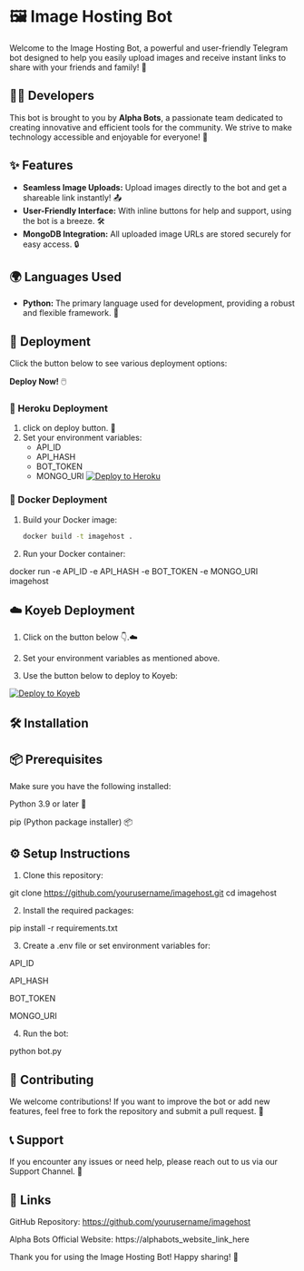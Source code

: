 # 🖼️ Image Hosting Bot

Welcome to the Image Hosting Bot, a powerful and user-friendly Telegram bot designed to help you easily upload images and receive instant links to share with your friends and family! 🚀

## 👨‍💻 Developers

This bot is brought to you by **Alpha Bots**, a passionate team dedicated to creating innovative and efficient tools for the community. We strive to make technology accessible and enjoyable for everyone! 🌟

## ✨ Features

- **Seamless Image Uploads:** Upload images directly to the bot and get a shareable link instantly! 📤
- **User-Friendly Interface:** With inline buttons for help and support, using the bot is a breeze. 🛠️
- **MongoDB Integration:** All uploaded image URLs are stored securely for easy access. 🔒

## 🌍 Languages Used

- **Python:** The primary language used for development, providing a robust and flexible framework. 🐍

## 🚀 Deployment

Click the button below to see various deployment options:

**Deploy Now!** 🖱️

### 🌈 Heroku Deployment

1. click on deploy button. 🌟
2. Set your environment variables:
   - API_ID
   - API_HASH
   - BOT_TOKEN
   - MONGO_URI
[![Deploy to Heroku](https://www.herokucdn.com/deploy/button.svg)](https://heroku.com/deploy?template=https://github.com/yourusername/imagehost)

### 🐳 Docker Deployment

1. Build your Docker image:
   ```bash
   docker build -t imagehost .

2. Run your Docker container:

docker run -e API_ID -e API_HASH -e BOT_TOKEN -e MONGO_URI imagehost



## ☁️ Koyeb Deployment

1. Click on the button below 👇.☁️


2. Set your environment variables as mentioned above.


3. Use the button below to deploy to Koyeb:

[![Deploy to Koyeb](https://www.koyeb.com/static/images/deploy/button.svg)](https://app.koyeb.com/deploy?name=imagehost&type=git&repository=utkarshdubey2008%2Fimagehost&branch=main&builder=buildpack&env%5B%5D=&ports=8000%3Bhttp%3B%2F)

## 🛠️ Installation

## 📦 Prerequisites

Make sure you have the following installed:

Python 3.9 or later 🐍

pip (Python package installer) 📦


## ⚙️ Setup Instructions

1. Clone this repository:

git clone https://github.com/yourusername/imagehost.git
cd imagehost


2. Install the required packages:

pip install -r requirements.txt


3. Create a .env file or set environment variables for:

API_ID

API_HASH

BOT_TOKEN

MONGO_URI



4. Run the bot:

python bot.py



## 🤝 Contributing

We welcome contributions! If you want to improve the bot or add new features, feel free to fork the repository and submit a pull request. 🙌

## 📞 Support

If you encounter any issues or need help, please reach out to us via our Support Channel. 💬

## 🔗 Links

GitHub Repository: https://github.com/yourusername/imagehost

Alpha Bots Official Website: https://alphabots_website_link_here


Thank you for using the Image Hosting Bot! Happy sharing! 🎉
